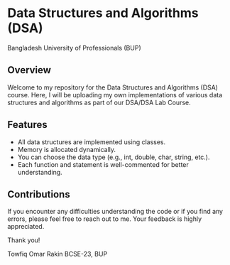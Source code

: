# Data Structures and Algorithms (DSA)
Bangladesh University of Professionals (BUP)

## Overview
Welcome to my repository for the Data Structures and Algorithms (DSA) course. Here, I will be uploading my own implementations of various data structures and algorithms as part of our DSA/DSA Lab Course.

## Features
- All data structures are implemented using classes.
- Memory is allocated dynamically.
- You can choose the data type (e.g., int, double, char, string, etc.).
- Each function and statement is well-commented for better understanding.

## Contributions
If you encounter any difficulties understanding the code or if you find any errors, please feel free to reach out to me. Your feedback is highly appreciated.

Thank you!

Towfiq Omar Rakin
BCSE-23, BUP
